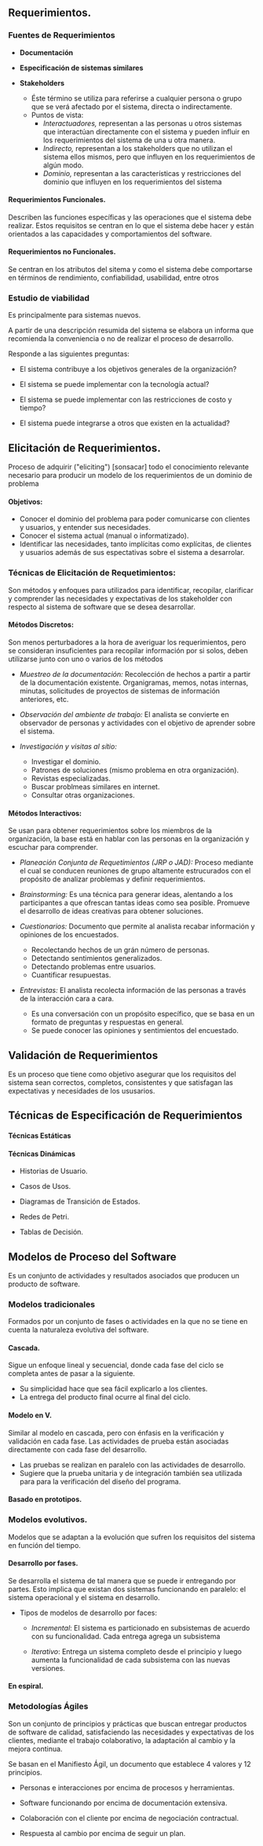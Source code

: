 ## Requerimientos.

### Fuentes de Requerimientos
- **Documentación**

- **Especificación de sistemas similares**

- **Stakeholders**
	- Éste término se utiliza para referirse a cualquier persona o grupo que se verá afectado por el sistema, directa o indirectamente.
	- Puntos de vista:
		- _Interactuadores,_ representan a las personas u otros sistemas que interactúan directamente con el sistema y pueden influir en los requerimientos del sistema de una u otra manera.
		- _Indirecto,_ representan a los stakeholders que no utilizan el sistema ellos mismos, pero que influyen en los requerimientos de algún modo.
		- _Dominio,_ representan a las características y restricciones del dominio que influyen en los requerimientos del sistema

#### Requerimientos Funcionales.
Describen las funciones específicas y las operaciones que el sistema debe realizar. Estos requisitos se centran en lo que el sistema debe hacer y están orientados a las capacidades y comportamientos del software. 

#### Requerimientos no Funcionales.
Se centran en los atributos del sitema y como el sistema debe comportarse en términos de rendimiento, confiabilidad, usabilidad, entre otros


### Estudio de viabilidad
Es principalmente para sistemas nuevos.

A partir de una descripción resumida del sistema se elabora un informa que recomienda la conveniencia o no de realizar el proceso de desarrollo.

Responde a las siguientes preguntas:

- El sistema contribuye a los objetivos generales de la organización?

- El sistema se puede implementar con la tecnología actual?

- El sistema se puede implementar con las restricciones de costo y tiempo?

- El sistema puede integrarse a otros que existen en la actualidad?

## Elicitación de Requerimientos.
Proceso de adquirir ("eliciting") [sonsacar] todo el conocimiento relevante necesario para producir un modelo de los requerimientos de un dominio de problema

#### Objetivos:
- Conocer el dominio del problema para poder comunicarse con clientes y usuarios, y entender sus necesidades.
- Conocer el sistema actual (manual o informatizado).
- Identificar las necesidades, tanto implícitas como explícitas, de clientes y usuarios además de sus espectativas sobre el sistema a desarrolar.

### Técnicas de Elicitación de Requetimientos:
Son métodos y enfoques para utilizados para identificar, recopilar, clarificar y comprender las necesidades y expectativas de los stakeholder con respecto al sistema de software que se desea desarrollar.

#### Métodos Discretos:
Son menos perturbadores a la hora de averiguar los requerimientos, pero se consideran insuficientes para recopilar información por si solos, deben utilizarse junto con uno o varios de los métodos

- _Muestreo de la documentación:_ Recolección de hechos a partir a partir de la documentación existente. Organigramas, memos, notas internas, minutas, solicitudes de proyectos de sistemas de información anteriores, etc.

- _Observación del ambiente de trabajo:_ El analista se convierte en observador de personas y actividades con el objetivo de aprender sobre el sistema.

- _Investigación y visitas al sítio:_
	- Investigar el dominio.
	- Patrones de soluciones (mismo problema en otra organización).
	- Revistas especializadas.
	- Buscar problmeas similares en internet.
	- Consultar otras organizaciones.

#### Métodos Interactivos:
Se usan para obtener requerimientos sobre los miembros de la organización, la base está en hablar con las personas en la organización y escuchar para comprender.

- _Planeación Conjunta de Requetimientos (JRP o JAD):_ Proceso mediante el cual se conducen reuniones de grupo altamente estrucurados con el propósito de analizar problemas y definir requerimientos.

- _Brainstorming:_ Es una técnica para generar ideas, alentando a los participantes a que ofrescan tantas ideas como sea posible. Promueve el desarrollo de ideas creativas para obtener soluciones.

- _Cuestionarios:_ Documento que permite al analista recabar información y opiniones de los encuestados.
	- Recolectando hechos de un grán número de personas.
	- Detectando sentimientos generalizados.
	- Detectando problemas entre usuarios.
	- Cuantificar resupuestas.

- _Entrevistas:_ El analista recolecta información de las personas a través de la interacción cara a cara.
	- Es una conversación con un propósito específico, que se basa en un formato de preguntas y respuestas en general.
	- Se puede conocer las opiniones y sentimientos del encuestado.


## Validación de Requerimientos
Es un proceso que tiene como objetivo asegurar que los requisitos del sistema sean correctos, completos, consistentes y que satisfagan las expectativas y necesidades de los ususarios.
	

## Técnicas de Especificación de Requerimientos

#### Técnicas Estáticas

#### Técnicas Dinámicas

- Historias de Usuario.

- Casos de Usos.

- Diagramas de Transición de Estados.

- Redes de Petri.

- Tablas de Decisión.

## Modelos de Proceso del Software
Es un conjunto de actividades y resultados asociados que producen un producto de software.

### Modelos tradicionales
Formados por un conjunto de fases o actividades en la que no se tiene en cuenta la naturaleza evolutiva del software.

#### Cascada.
Sigue un enfoque lineal y secuencial, donde cada fase del ciclo se completa antes de pasar a la siguiente.

- Su simplicidad hace que sea fácil explicarlo a los clientes.
- La entrega del producto final ocurre al final del ciclo.

#### Modelo en V.
Similar al modelo en cascada, pero con énfasis en la verificación y validación en cada fase. Las actividades de prueba están asociadas directamente con cada fase del desarrollo.
- Las pruebas se realizan en paralelo con las actividades de desarrollo.
- Sugiere que la prueba unitaria y de integración también sea utilizada para para la verificación del diseño del programa.

#### Basado en prototipos.

### Modelos evolutivos.
Modelos que se adaptan a la evolución que sufren los requisitos del sistema en función del tiempo.

#### Desarrollo por fases.
Se desarrolla el sistema de tal manera que se puede ir entregando por partes. Esto implica que existan dos sistemas funcionando en paralelo: el sistema operacional y el sistema en desarrollo.

- Tipos de modelos de desarrollo por faces:

	- _Incremental_: El sistema es particionado en subsistemas de acuerdo con su funcionalidad. Cada entrega agrega un subsistema
	
	- _Iterativo_: Entrega un sistema completo desde el principio y luego aumenta la funcionalidad de cada subsistema con las nuevas versiones.

#### En espiral.



### Metodologías Ágiles
Son un conjunto de principios y prácticas que buscan entregar productos de software de calidad, satisfaciendo las necesidades y expectativas de los clientes, mediante el trabajo colaborativo, la adaptación al cambio y la mejora continua.

Se basan en el Manifiesto Ágil, un documento que establece 4 valores y 12 principios.

- Personas e interacciones por encima de procesos y herramientas.

- Software funcionando por encima de documentación extensiva.

- Colaboración con el cliente por encima de negociación contractual.

- Respuesta al cambio por encima de seguir un plan.


